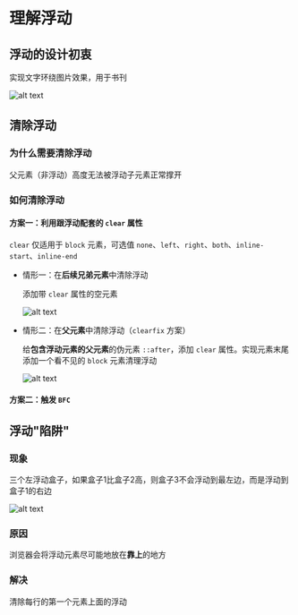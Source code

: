 # 理解浮动

## 浮动的设计初衷

实现文字环绕图片效果，用于书刊

![alt text](https://github.com/yaoshaohua/markdowndocs/blob/main/assets/css/4-1-1.png?raw=true)

## 清除浮动

### 为什么需要清除浮动

父元素（非浮动）高度无法被浮动子元素正常撑开

### 如何清除浮动

#### 方案一：利用跟浮动配套的 `clear` 属性

`clear` 仅适用于 `block` 元素，可选值 `none`、`left`、`right`、`both`、`inline-start`、`inline-end`

- 情形一：在**后续兄弟元素**中清除浮动

    添加带 `clear` 属性的空元素

    ![alt text](https://github.com/yaoshaohua/markdowndocs/blob/main/assets/css/4-2-1.png?raw=true)

- 情形二：在**父元素**中清除浮动（`clearfix` 方案）
    
    给**包含浮动元素的父元素**的伪元素 `::after`，添加 `clear` 属性。实现元素末尾添加一个看不见的 `block` 元素清理浮动

    ![alt text](https://github.com/yaoshaohua/markdowndocs/blob/main/assets/css/4-2-2.png?raw=true)

#### 方案二：触发 `BFC`

## 浮动"陷阱"

### 现象

三个左浮动盒子，如果盒子1比盒子2高，则盒子3不会浮动到最左边，而是浮动到盒子1的右边

![alt text](https://github.com/yaoshaohua/markdowndocs/blob/main/assets/css/4-3-1.png?raw=true)

### 原因

浏览器会将浮动元素尽可能地放在**靠上**的地方

### 解决

清除每行的第一个元素上面的浮动